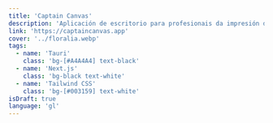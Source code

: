 ```yaml
---
title: 'Captain Canvas'
description: 'Aplicación de escritorio para profesionais da impresión dixital. Maqueta automaticamente imaxes en lenzos para aproveitar o espazo e material. Landing e aplicación de escritorio.'
link: 'https://captaincanvas.app'
cover: '../floralia.webp'
tags:
  - name: 'Tauri'
    class: 'bg-[#A4A4A4] text-black'
  - name: 'Next.js'
    class: 'bg-black text-white'
  - name: 'Tailwind CSS'
    class: 'bg-[#003159] text-white'
isDraft: true
language: 'gl'
---
```

